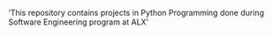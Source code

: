 ‘This repository contains projects in Python Programming done during Software Engineering program at ALX’

